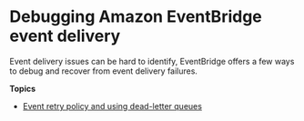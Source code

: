 # Debugging Amazon EventBridge event delivery<a name="eb-debug-event-delivery"></a>

Event delivery issues can be hard to identify, EventBridge offers a few ways to debug and recover from event delivery failures\.

**Topics**
+ [Event retry policy and using dead\-letter queues](eb-rule-dlq.md)